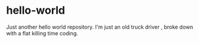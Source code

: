 # hello-world
Just another hello world repository.
I'm just an old truck driver , broke down with a flat killing time coding.
